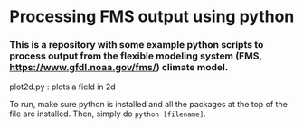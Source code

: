 # Processing FMS output using python

### This is a repository with some example python scripts to process output from the flexible modeling system (FMS, https://www.gfdl.noaa.gov/fms/) climate model.

plot2d.py : plots a field in 2d

To run, make sure python is installed and all the packages at the top of the file are installed.
Then, simply do `python [filename]`. 
